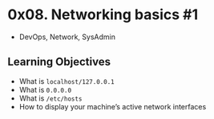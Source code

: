 # 0x08. Networking basics #1
- DevOps, Network, SysAdmin

## Learning Objectives

- What is `localhost/127.0.0.1`
- What is `0.0.0.0`
- What is `/etc/hosts`
- How to display your machine’s active network interfaces
